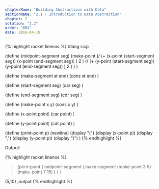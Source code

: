 ```yaml
---
chapterName: "Building Abstractions with Data"
sectionName: "2.1 - Introduction to Data Abstraction"
chapter: 2
solution: "2.2"
order: "002"
date: 2016-04-19
---
```


{% highlight racket linenos %}
#lang sicp

(define (midpoint-segment seg)
  (make-point (/
                 (+
                    (x-point (start-segment seg))
                    (x-point (end-segment seg))
                 )
                 2
              )
              (/
                 (+
                    (y-point (start-segment seg))
                    (y-point (end-segment seg))
                 )
                 2
              )
   )
)  

(define (make-segment st end)
        (cons st end)
)

(define (start-segment seg)
  (car seg)
)

(define (end-segment seg)
  (cdr seg)
)

(define (make-point x y)
  (cons x y)
)

(define (x-point point)
  (car point)
)

(define (y-point point)
  (cdr point)
)

(define (print-point p)
  (newline)
  (display "(")
  (display (x-point p))
  (display ",")
  (display (y-point p))
  (display ")")
)
{% endhighlight %}

Output:

{% highlight racket linenos %}
> (print-point (
                midpoint-segment (
                                  make-segment 
                                                (make-point 3 5)
                                                (make-point 7 15)
                                  )
                )
  )             


(5,10) ;output
{% endhighlight %}
